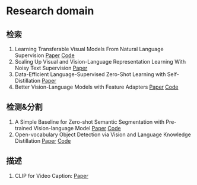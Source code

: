 # Research domain
## 检索
1. Learning Transferable Visual Models From Natural Language Supervision [Paper](https://arxiv.org/abs/2103.00020) [Code](https://github.com/openai/CLIP)
2. Scaling Up Visual and Vision-Language Representation Learning With Noisy Text Supervision [Paper](https://arxiv.org/abs/2102.05918)
3. Data-Efficient Language-Supervised Zero-Shot Learning with Self-Distillation [Paper](https://arxiv.org/abs/2104.08945)
4. Better Vision-Language Models with Feature Adapters [Paper](https://arxiv.org/abs/2110.04544) [Code](https://github.com/gaopengcuhk/clip-adapter)

## 检测&分割
1. A Simple Baseline for Zero-shot Semantic Segmentation with Pre-trained Vision-language Model [Paper](https://arxiv.org/abs/2112.14757) [Code](https://github.com/MendelXu/zsseg.baseline)
2. Open-vocabulary Object Detection via Vision and Language Knowledge Distillation [Paper](https://arxiv.org/abs/2104.13921) [Code](https://github.com/tensorflow/tpu/tree/master/models/official/detection/projects/vild)

## 描述
1. CLIP for Video Caption: [Paper](https://arxiv.org/abs/2110.06615)
